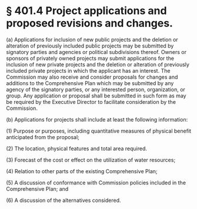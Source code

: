 # § 401.4   Project applications and proposed revisions and changes.

(a) Applications for inclusion of new public projects and the deletion or alteration of previously included public projects may be submitted by signatory parties and agencies or political subdivisions thereof. Owners or sponsors of privately owned projects may submit applications for the inclusion of new private projects and the deletion or alteration of previously included private projects in which the applicant has an interest. The Commission may also receive and consider proposals for changes and additions to the Comprehensive Plan which may be submitted by any agency of the signatory parties, or any interested person, organization, or group. Any application or proposal shall be submitted in such form as may be required by the Executive Director to facilitate consideration by the Commission.


(b) Applications for projects shall include at least the following information:


(1) Purpose or purposes, including quantitative measures of physical benefit anticipated from the proposal;


(2) The location, physical features and total area required.


(3) Forecast of the cost or effect on the utilization of water resources;


(4) Relation to other parts of the existing Comprehensive Plan;


(5) A discussion of conformance with Commission policies included in the Comprehensive Plan; and


(6) A discussion of the alternatives considered.




